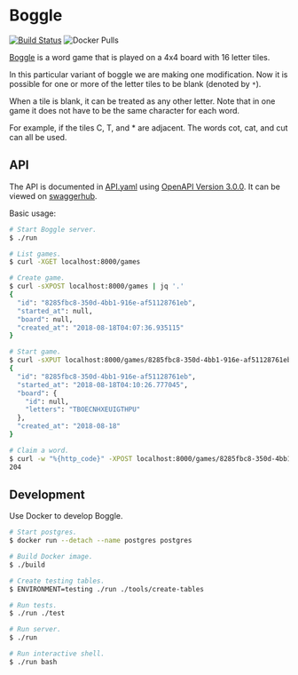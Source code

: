Boggle
======

[![Build Status](https://travis-ci.org/zackhsi/boggle.svg?branch=master)](https://travis-ci.org/zackhsi/boggle)
![Docker Pulls](https://img.shields.io/docker/pulls/zackhsi/boggle.svg)

[Boggle](https://en.wikipedia.org/wiki/Boggle) is a word game that is played on
a 4x4 board with 16 letter tiles.

In this particular variant of boggle we are making one modification. Now it is
possible for one or more of the letter tiles to be blank (denoted by `*`).

When a tile is blank, it can be treated as any other letter. Note that in one
game it does not have to be the same character for each word.

For example, if the tiles C, T, and * are adjacent. The words cot, cat, and cut
can all be used.

API
---

The API is documented in [API.yaml](/API.yaml) using [OpenAPI Version
3.0.0](https://github.com/OAI/OpenAPI-Specification/blob/master/versions/3.0.0.md).
It can be viewed on
[swaggerhub](https://app.swaggerhub.com/apis/zackhsi/boggle).

Basic usage:

```sh
# Start Boggle server.
$ ./run

# List games.
$ curl -XGET localhost:8000/games

# Create game.
$ curl -sXPOST localhost:8000/games | jq '.'
{
  "id": "8285fbc8-350d-4bb1-916e-af51128761eb",
  "started_at": null,
  "board": null,
  "created_at": "2018-08-18T04:07:36.935115"
}

# Start game.
$ curl -sXPUT localhost:8000/games/8285fbc8-350d-4bb1-916e-af51128761eb -d '{"started":true}' | jq '.'
{
  "id": "8285fbc8-350d-4bb1-916e-af51128761eb",
  "started_at": "2018-08-18T04:10:26.777045",
  "board": {
    "id": null,
    "letters": "TBOECNHXEUIGTHPU"
  },
  "created_at": "2018-08-18"
}

# Claim a word.
$ curl -w "%{http_code}" -XPOST localhost:8000/games/8285fbc8-350d-4bb1-916e-af51128761eb/words -d '{"word": "PINT"}'
204
```

Development
-----------
Use Docker to develop Boggle.

```sh
# Start postgres.
$ docker run --detach --name postgres postgres

# Build Docker image.
$ ./build

# Create testing tables.
$ ENVIRONMENT=testing ./run ./tools/create-tables

# Run tests.
$ ./run ./test

# Run server.
$ ./run

# Run interactive shell.
$ ./run bash
```
